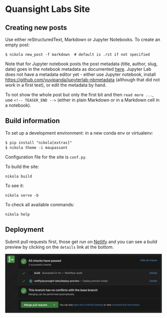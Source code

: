 # Quansight Labs Site

## Creating new posts

Use either reStructuredText, Markdown or Jupyter Notebooks. To create an empty post:
```
$ nikola new_post -f markdown  # default is .rst if not specified
```

Note that for Jupyter notebook posts the post metadata (title, author, slug, date) goes in the notebook metadata as documented [here](https://getnikola.com/handbook.html#jupyter-notebook-metadata). Jupyter Lab does not have a metadata editor yet - either use Jupyter notebook, install https://github.com/yuvipanda/jupyterlab-nbmetadata (although that did not work in a first test), or edit the metadata by hand.

To not show the whole post but only the first bit and then `read more ...`, use `<!-- TEASER_END -->` (either in plain Markdown or in a Markdown cell in a notebook).

## Build information

To set up a development environment: in a new conda env or virtualenv:
```
$ pip install "nikola[extras]"
$ nikola theme -i maupassant
```

Configuration file for the site is ``conf.py``.

To build the site:

    nikola build

To see it:

    nikola serve -b

To check all available commands:

    nikola help

## Deployment

Submit pull requests first, those get run on [Netlify](https://quansight-labs.netlify.app/) and you can see a build preview by clicking on the `details` link at the bottom.

![Build previews](images/readme-build-previews.png)
